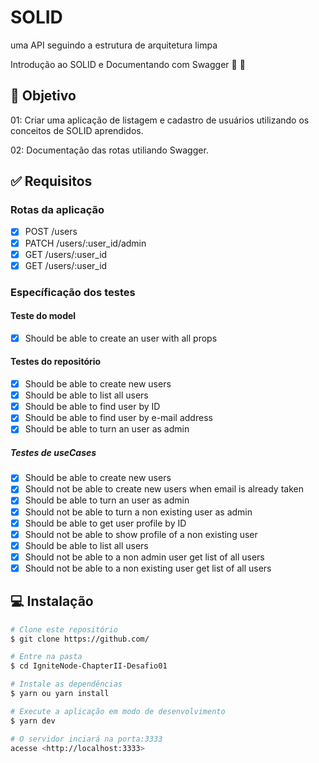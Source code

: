 # SOLID
uma API seguindo a estrutura de arquitetura limpa

Introdução ao SOLID e Documentando com Swagger :rocket: :purple_heart:

## :dart: Objetivo

01: Criar uma aplicação de listagem e cadastro de usuários utilizando os conceitos de SOLID aprendidos.

02: Documentação das rotas utiliando Swagger.

## :white_check_mark: Requisitos

### Rotas da aplicação
- [x] POST /users
- [x] PATCH /users/:user_id/admin
- [x] GET /users/:user_id
- [x] GET /users/:user_id

### Específicação dos testes

#### Teste do model
- [x] Should be able to create an user with all props

#### Testes do repositório
- [x] Should be able to create new users
- [x] Should be able to list all users
- [x] Should be able to find user by ID
- [x] Should be able to find user by e-mail address
- [x] Should be able to turn an user as admin

##### Testes de useCases
- [x] Should be able to create new users
- [x] Should not be able to create new users when email is already taken
- [x] Should be able to turn an user as admin
- [x] Should not be able to turn a non existing user as admin
- [x] Should be able to get user profile by ID
- [x] Should not be able to show profile of a non existing user
- [x] Should be able to list all users
- [x] Should not be able to a non admin user get list of all users
- [x] Should not be able to a non existing user get list of all users

## :computer: Instalação ##

```bash
# Clone este repositório
$ git clone https://github.com/

# Entre na pasta
$ cd IgniteNode-ChapterII-Desafio01

# Instale as dependências
$ yarn ou yarn install

# Execute a aplicação em modo de desenvolvimento
$ yarn dev

# O servidor inciará na porta:3333
acesse <http://localhost:3333>
```
